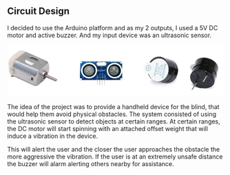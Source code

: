 ## Circuit Design

I decided to use the Arduino platform and as my 2 outputs, I used a 5V DC motor and active buzzer. And my input device was an ultrasonic sensor.

![](REF-Images/Parts.png)

The idea of the project was to provide a handheld device for the blind, that would help them avoid physical obstacles. The system consisted of using the ultrasonic sensor to detect objects at certain ranges. At certain ranges, the DC motor will start spinning with an attached offset weight that will induce a vibration in the device.



This will alert the user and the closer the user approaches the obstacle the more aggressive the vibration. If the user is at an extremely unsafe distance the buzzer will alarm alerting others nearby for assistance.
